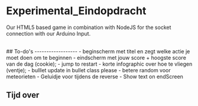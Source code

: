 Experimental_Eindopdracht
=========================

Our HTML5 based game in combination with NodeJS for the socket connection with our Arduino Input.

<br/>
## To-do's
------------------
- beginscherm met titel en zegt welke actie je moet doen om te beginnen
- eindscherm met jouw score + hoogste score van de dag (cookie);
- jump to restart
- korte infographic over hoe te vliegen (ventje);
- bulllet update in bullet class please
- betere random voor meteorieten
- Geluidje voor tijdens de reverse
- Show text on endScreen

## Tijd over